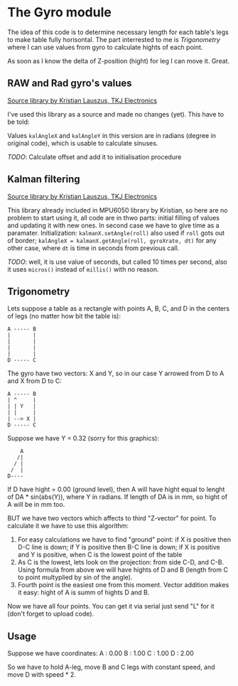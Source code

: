 # The Gyro module #

The idea of this code is to determine necessary length for each table's legs to make table fully horisontal. The part interrested to me is *Trigonometry* where I can use values from gyro to calculate hights of each point.

As soon as I know the delta of Z-position (hight) for leg I can move it. Great.

## RAW and Rad gyro's values ##

[Source library by Kristian Lauszus, TKJ Electronics](https://github.com/TKJElectronics/Example-Sketch-for-IMU-including-Kalman-filter)

I've used this library as a source and made no changes (yet). This have to be told:

Values ```kalAngleX``` and ```kalAngleY``` in this version are in radians (degree in original code), which is usable to calculate sinuses.

*TODO*: Calculate offset and add it to initialisation procedure

## Kalman filtering ##

[Source library by Kristian Lauszus, TKJ Electronics](https://github.com/TKJElectronics/KalmanFilter)

This library already included in MPU6050 library by Kristian, so here are no problem to start using it, all code are in thwo parts: initial filling of values and updating it with new ones. In second case we have to give time as a paramater. Initialization: ```kalmanX.setAngle(roll)``` also used if ```roll``` gots out of border; ```kalAngleX = kalmanX.getAngle(roll, gyroXrate, dt)``` for any other case, where ```dt``` is time in seconds from previous call. 

*TODO*: well, it is use value of seconds, but called 10 times per second, also it uses ```micros()``` instead of ```millis()``` with no reason.

## Trigonometry ##

Lets suppose a table as a rectangle with points A, B, C, and D in the centers of legs (no matter how bit the table is):
```
A ----- B
|       |
|       |
|       |
|       |
D ----- C
```

The gyro have two vectors: X and Y, so in our case Y arrowed from D to A and X from D to C:
```
A ----- B
| ^     |
| | Y   |
| |     |
| --> X |
D ----- C
```

Suppose we have Y = 0.32 (sorry for this graphics):
```
    A
   /|
  / |
 /  |
D----
```

If D have hight = 0.00 (ground level), then A will have hight equal to lenght of DA * sin(abs(Y)), where Y in radians. If length of DA is in mm, so hight of A will be in mm too. 

BUT we have two vectors which affects to third "Z-vector" for point. To calculate it we have to use this algorithm:
1. For easy calculations we have to find "ground" point: if X is positive then D-C line is down; if Y is positive then B-C line is down; if X is positive and Y is positive, when C is the lowest point of the table
2. As C is the lowest, lets look on the projection: from side C-D, and C-B. Using formula from above we will have hights of D and B (length from C to point multyplied by sin of the angle).
3. Fourth point is the easiest one from this moment. Vector addition makes it easy: hight of A is summ of hights D and B.

Now we have all four points. You can get it via serial just send "L" for it (don't forget to upload code).

## Usage ##

Suppose we have coordinates:
A : 0.00
B : 1.00
C : 1.00
D : 2.00

So we have to hold A-leg, move B and C legs with constant speed, and move D with speed * 2.
